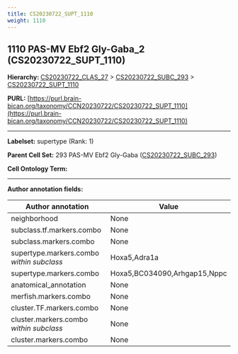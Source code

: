 ```yaml
---
title: CS20230722_SUPT_1110
weight: 1110
---
```

## 1110 PAS-MV Ebf2 Gly-Gaba_2 (CS20230722_SUPT_1110)
<b>Hierarchy: </b>
[CS20230722_CLAS_27](../CS20230722_CLAS_27) >
[CS20230722_SUBC_293](../CS20230722_SUBC_293) >
[CS20230722_SUPT_1110](../CS20230722_SUPT_1110)

**PURL:** [https://purl.brain-bican.org/taxonomy/CCN20230722/CS20230722_SUPT_1110](https://purl.brain-bican.org/taxonomy/CCN20230722/CS20230722_SUPT_1110)

---


**Labelset:** supertype (Rank: 1)

**Parent Cell Set:** 293 PAS-MV Ebf2 Gly-Gaba ([CS20230722_SUBC_293](../CS20230722_SUBC_293))



**Cell Ontology Term:** 

[MARKER GENES.]: #


---

[TRANSFERRED ANNOTATIONS.]: #


[AUTHOR ANNOTATION FIELDS.]: #


**Author annotation fields:**

| Author annotation | Value |
|-------------------|-------|
|neighborhood|None|
|subclass.tf.markers.combo|None|
|subclass.markers.combo|None|
|supertype.markers.combo _within subclass_|Hoxa5,Adra1a|
|supertype.markers.combo|Hoxa5,BC034090,Arhgap15,Nppc|
|anatomical_annotation|None|
|merfish.markers.combo|None|
|cluster.TF.markers.combo|None|
|cluster.markers.combo _within subclass_|None|
|cluster.markers.combo|None|
